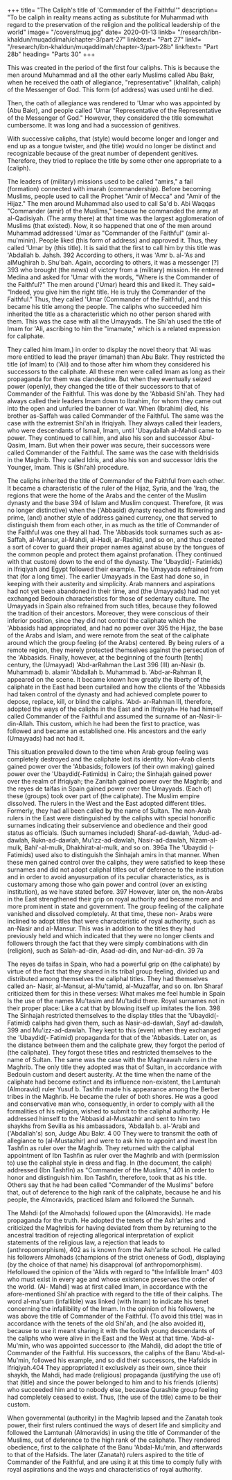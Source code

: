 +++
title= "The Caliph's title of 'Commander of the Faithful'"
description= "To be caliph in reality means acting as substitute for Muhammad with regard to the preservation of the religion and the political leadership of the world"
image= "/covers/muq.jpg"
date= 2020-01-13
linkb= "/research/ibn-khaldun/muqaddimah/chapter-3/part-27"
linkbtext= "Part 27"
linkf= "/research/ibn-khaldun/muqaddimah/chapter-3/part-28b"
linkftext= "Part 28b"
heading= "Parts 30"
+++


This was created in the period of the first four caliphs. This is because the men around Muhammad and all the other early Muslims called Abu Bakr, when he received the oath of allegiance, "representative" (khalifah, caliph) of the Messenger
of God. This form (of address) was used until he died. 

Then, the oath of allegiance was rendered to 'Umar who was appointed by (Abu Bakr), and people called 'Umar
"Representative of the Representative of the Messenger of God." However, they
considered the title somewhat cumbersome. It was long and had a succession of
genitives. 

With successive caliphs, that (style) would become longer and longer and end up as a tongue twister, and (the title) would no longer be distinct and recognizable because of the great number of dependent genitives. Therefore, they
tried to replace the title by some other one appropriate to a (caliph).

The leaders of (military) missions used to be called "amirs," a fail (formation) connected with imarah (commandership). Before becoming Muslims, people used to call the Prophet "Amir of Mecca" and "Amir of the Hijaz." The men
around Muhammad also used to call Sa'd b. Abi Waqqas "Commander (amir) of the
Muslims," because he commanded the army at al-Qadisiyah. (The army there) at
that time was the largest agglomeration of Muslims (that existed).
Now, it so happened that one of the men around Muhammad addressed
'Umar as "Commander of the Faithful" (amir al-mu'minin). People liked (this form
of address) and approved it. Thus, they called 'Umar by (this title). It is said that the
first to call him by this title was 'Abdallah b. Jahsh. 392 According to others, it was
'Amr b. al-'As and alMughirah b. Shu'bah. Again, according to others, it was a
messenger [?] 393 who brought (the news) of victory from a (military) mission. He
entered Medina and asked for 'Umar with the words, "Where is the Commander of
the Faithful?" The men around ('Umar) heard this and liked it. They said= "Indeed,
you give him the right title. He is truly the Commander of the Faithful." Thus, they
called 'Umar (Commander of the Faithful), and this became his title among the
people. The caliphs who succeeded him inherited the title as a characteristic which
no other person shared with them. This was the case with all the Umayyads.
The Shi'ah used the title of Imam for 'Ali, ascribing to him the "imamate,"
which is a related expression for caliphate. 

They called him Imam,) in order to
display the novel theory that 'Ali was more entitled to lead the prayer (imamah) than
Abu Bakr. They restricted the title (of Imam) to ('Ali) and to those after him whom
they considered his successors to the caliphate. All these men were called Imam as
long as their propaganda for them was clandestine. But when they eventually seized
power (openly), they changed the title of their successors to that of Commander of
the Faithful. This was done by the 'Abbasid Shi'ah. They had always called their
leaders Imam down to Ibrahim, for whom they came out into the open and unfurled
the banner of war. When (Ibrahim) died, his brother as-Saffah was called
Commander of the Faithful. The same was the case with the extremist Shi'ah in
Ifriqiyah. They always called their leaders, who were descendants of Ismail, Imam,
until 'Ubaydallah al-Mahdi came to power. They continued to call him, and also his
son and successor Abul-Qasim, Imam. But when their power was secure, their
successors were called Commander of the Faithful. The same was the case with theIdrisids in the Maghrib. They called Idris, and also his son and successor Idris the
Younger, Imam. This is (Shi'ah) procedure.


The caliphs inherited the title of Commander of the Faithful from each other.
It became a characteristic of the ruler of the Hijaz, Syria, and the 'Iraq, the regions
that were the home of the Arabs and the center of the Muslim dynasty and the base
394 of Islam and Muslim conquest. Therefore, (it was no longer distinctive) when
the ('Abbasid) dynasty reached its flowering and prime, (and) another style of
address gained currency, one that served to distinguish them from each other, in as
much as the title of Commander of the Faithful was one they all had. The 'Abbasids
took surnames such as as-Saffah, al-Mansur, al-Mahdi, al-Hadi, ar-Rashid, and so
on, and thus created a sort of cover to guard their proper names against abuse by the
tongues of the common people and protect them against profanation. (They
continued with that custom) down to the end of the dynasty. The 'Ubaydid(-
Fatimids) in Ifriqiyah and Egypt followed their example.
The Umayyads refrained from that (for a long time). The earlier Umayyads
in the East had done so, in keeping with their austerity and simplicity. Arab manners
and aspirations had not yet been abandoned in their time, and (the Umayyads) had
not yet exchanged Bedouin characteristics for those of sedentary culture. The
Umayyads in Spain also refrained from such titles, because they followed the
tradition of their ancestors. Moreover, they were conscious of their inferior position,
since they did not control the caliphate which the 'Abbasids had appropriated, and
had no power over 395 the Hijaz, the base of the Arabs and Islam, and were remote
from the seat of the caliphate around which the group feeling (of the Arabs)
centered. By being rulers of a remote region, they merely protected themselves
against the persecution of the 'Abbasids. Finally, however, at the beginning of the
fourth [tenth] century, the (Umayyad) 'Abd-arRahman the Last 396 (III) an-Nasir (b.
Muhammad) b. alamir 'Abdallah b. Muhammad b. 'Abd-ar-Rahman II, appeared on
the scene. It became known how greatly the liberty of the caliphate in the East had
been curtailed and how the clients of the 'Abbasids had taken control of the dynasty
and had achieved complete power to depose, replace, kill, or blind the caliphs. 'Abd-
ar-Rahman III, therefore, adopted the ways of the caliphs in the East and in
Ifriqiyah= He had himself called Commander of the Faithful and assumed the
surname of an-Nasir-li-din-Allah. This custom, which he had been the first to
practice, was followed and became an established one. His ancestors and the early
(Umayyads) had not had it.

This situation prevailed down to the time when Arab group feeling was
completely destroyed and the caliphate lost its identity. Non-Arab clients gained
power over the 'Abbasids; followers (of their own making) gained power over the
'Ubaydid(-Fatimids) in Cairo; the Sinhajah gained power over the realm of Ifriqiyah;
the Zanitah gained power over the Maghrib; and the reyes de taifas in Spain gained
power over the Umayyads. (Each of) these (groups) took over part of (the caliphate).
The Muslim empire dissolved. The rulers in the West and the East adopted different
titles. Formerly, they had all been called by the name of Sultan.
The non-Arab rulers in the East were distinguished by the caliphs with
special honorific surnames indicating their subservience and obedience and their
good status as officials. (Such surnames included) Sharaf-ad-dawlah, 'Adud-ad-
dawlah, Rukn-ad-dawlah, Mu'izz-ad-dawlah, Nasir-ad-dawlah, Nizam-al-mulk,
Bahi'-al-mulk, Dhakhirat-al-mulk, and so on. 396a The 'Ubaydid (-Fatimids) used
also to distinguish the Sinhajah amirs in that manner. When these men gained
control over the caliphs, they were satisfied to keep these surnames and did not
adopt caliphal titles out of deference to the institution and in order to avoid anyusurpation of its peculiar characteristics, as is customary among those who gain
power and control (over an existing institution), as we have stated before. 397
However, later on, the non-Arabs in the East strengthened their grip on royal
authority and became more and more prominent in state and government. The group
feeling of the caliphate vanished and dissolved completely. At that time, these non-
Arabs were inclined to adopt titles that were characteristic of royal authority, such
as an-Nasir and al-Mansur. This was in addition to the titles they had previously
held and which indicated that they were no longer clients and followers through the
fact that they were simply combinations with din (religion), such as Salah-ad-din,
Asad-ad-din, and Nur-ad-din. 39 7a

The reyes de taifas in Spain, who had a powerful grip on (the caliphate) by
virtue of the fact that they shared in its tribal group feeling, divided up and
distributed among themselves the caliphal titles. They had themselves called an-
Nasir, al-Mansur, al-Mu'tamid, al-Muzaffar, and so on. Ibn Sharaf criticized them
for this in these verses:
What makes me feel humble in Spain
Is the use of the names Mu'tasim and Mu'tadid there.
Royal surnames not in their proper place:
Like a cat that by blowing itself up imitates the lion. 398
The Sinhajah restricted themselves to the display titles that the 'Ubaydid(-
Fatimid) caliphs had given them, such as Nasir-ad-dawlah, Sayf ad-dawlah, 399 and
Mu'izz-ad-dawlah. They kept to this (even) when they exchanged the 'Ubaydid(-
Fatimid) propaganda for that of the 'Abbasids. Later on, as the distance between
them and the caliphate grew, they forgot the period of (the caliphate). They forgot
these titles and restricted themselves to the name of Sultan. The same was the case
with the Maghrawah rulers in the Maghrib. The only title they adopted was that of
Sultan, in accordance with Bedouin custom and desert austerity.
At the time when the name of the caliphate had become extinct and its
influence non-existent, the Lamtunah (Almoravid) ruler Yusuf b. Tashfin made his
appearance among the Berber tribes in the Maghrib. He became the ruler of both
shores. He was a good and conservative man who, consequently, in order to comply
with all the formalities of his religion, wished to submit to the caliphal authority. He
addressed himself to the 'Abbasid al-Mustazhir and sent to him two shaykhs from
Sevilla as his ambassadors, 'Abdallah b. al-'Arabi and ('Abdallah's) son, Judge Abu
Bakr. 4 00 They were to transmit the oath of allegiance to (al-Mustazhir) and were to
ask him to appoint and invest Ibn Tashfin as ruler over the Maghrib. They returned
with the caliphal appointment of Ibn Tashfin as ruler over the Maghrib and with
(permission to) use the caliphal style in dress and flag. In (the document, the caliph)
addressed (Ibn TashfIn) as "Commander of the Muslims," 401 in order to honor and
distinguish him. Ibn Tashfin, therefore, took that as his title. Others say that he had
been called "Commander of the Muslims" before that, out of deference to the high
rank of the caliphate, because he and his people, the Almoravids, practiced Islam
and followed the Sunnah.

The Mahdi (of the Almohads) followed upon the (Almoravids). He made
propaganda for the truth. He adopted the tenets of the Ash'arites and criticized the
Maghribis for having deviated from them by returning to the ancestral tradition of
rejecting allegorical interpretation of explicit statements of the religious law, a
rejection that leads to (anthropomorphism), 402 as is known from the Ash'arite
school. He called his followers Almohads (champions of the strict oneness of God),
displaying (by the choice of that name) his disapproval (of anthropomorphism). Hefollowed the opinion of the 'Alids with regard to "the Infallible Imam" 403 who
must exist in every age and whose existence preserves the order of the world. (Al-
Mahdi) was at first called Imam, in accordance with the afore-mentioned Shi'ah
practice with regard to the title of their caliphs. The word al-ma'sum (infallible) was
linked (with Imam) to indicate his tenet concerning the infallibility of the Imam. In
the opinion of his followers, he was above the title of Commander of the Faithful.
(To avoid this title) was in accordance with the tenets of the old Shi'ah, and (he also
avoided it), because to use it meant sharing it with the foolish young descendants of
the caliphs who were alive in the East and the West at that time. 'Abd-al-Mu'min,
who was appointed successor to (the Mahdi), did adopt the title of Commander of
the Faithful. His successors, the caliphs of the Banu 'Abd-al-Mu'min, followed his
example, and so did their successors, the Hafsids in Ifriqiyah.404 They appropriated
it exclusively as their own, since their shaykh, the Mahdi, had made (religious)
propaganda (justifying the use of) that (title) and since the power belonged to him
and to his friends (clients) who succeeded him and to nobody else, because
Qurashite group feeling had completely ceased to exist. Thus, (the use of the title)
came to be their custom.

When governmental (authority) in the Maghrib lapsed and the Zanatah took
power, their first rulers continued the ways of desert life and simplicity and followed
the Lamtunah (Almoravids) in using the title of Commander of the Muslims, out of
deference to the high rank of the caliphate. They rendered obedience, first to the
caliphate of the Banu 'Abdal-Mu'min, and afterwards to that of the Hafsids. The
later (Zanatah) rulers aspired to the title of Commander of the Faithful, and are
using it at this time to comply fully with royal aspirations and the ways and
characteristics of royal authority. 



